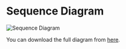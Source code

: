 # Sequence Diagram

![Sequence Diagram](sequence_diagram_thumbnail.png)

You can download the full diagram from [here](sequence_diagram.pdf).
